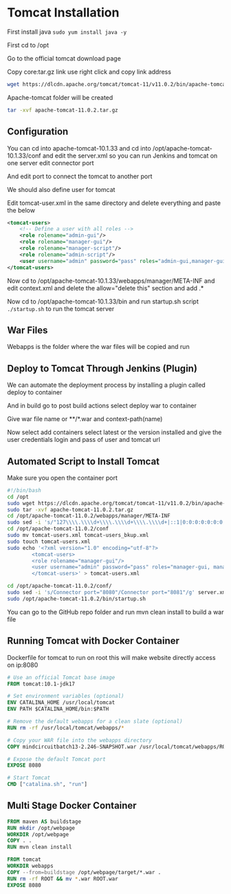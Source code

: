 # Tomcat Installation

First install java `sudo yum install java -y`

First cd to /opt

Go to the official tomcat download page

Copy core:tar.gz link use right click and copy link address

```bash
wget https://dlcdn.apache.org/tomcat/tomcat-11/v11.0.2/bin/apache-tomcat-11.0.2.tar.gz
```

Apache-tomcat folder will be created

```bash
tar -xvf apache-tomcat-11.0.2.tar.gz
```

## Configuration

You can cd into apache-tomcat-10.1.33 and cd into /opt/apache-tomcat-10.1.33/conf and edit the server.xml so you can run Jenkins and tomcat on one server edit connector port

And edit port to connect the tomcat to another port

We should also define user for tomcat

Edit tomcat-user.xml in the same directory and delete everything and paste the below

```xml
<tomcat-users>
    <!-- Define a user with all roles -->
    <role rolename="admin-gui"/>
    <role rolename="manager-gui"/>
    <role rolename="manager-script"/>
    <role rolename="admin-script"/>
    <user username="admin" password="pass" roles="admin-gui,manager-gui,manager-script,admin-script"/>
</tomcat-users>
```

Now cd to /opt/apache-tomcat-10.1.33/webapps/manager/META-INF and edit context.xml and delete the allow="delete this" section and add .*

Now cd to /opt/apache-tomcat-10.1.33/bin and run startup.sh script `./startup.sh` to run the tomcat server

## War Files

Webapps is the folder where the war files will be copied and run

## Deploy to Tomcat Through Jenkins (Plugin)

We can automate the deployment process by installing a plugin called deploy to container

And in build go to post build actions select deploy war to container

Give war file name or **/*.war and context-path(name)

Now select add containers select latest or the version installed and give the user credentials login and pass of user and tomcat url

## Automated Script to Install Tomcat

Make sure you open the container port

```bash
#!/bin/bash
cd /opt
sudo wget https://dlcdn.apache.org/tomcat/tomcat-11/v11.0.2/bin/apache-tomcat-11.0.2.tar.gz 
sudo tar -xvf apache-tomcat-11.0.2.tar.gz
cd /opt/apache-tomcat-11.0.2/webapps/manager/META-INF
sudo sed -i 's/"127\\\\.\\\\d+\\\\.\\\\d+\\\\.\\\\d+|::1|0:0:0:0:0:0:0:1"/".*"/g' context.xml
cd /opt/apache-tomcat-11.0.2/conf
sudo mv tomcat-users.xml tomcat-users_bkup.xml
sudo touch tomcat-users.xml
sudo echo '<?xml version="1.0" encoding="utf-8"?>
        <tomcat-users>
        <role rolename="manager-gui"/>
        <user username="admin" password="pass" roles="manager-gui, manager-script, manager-status"/>
        </tomcat-users>' > tomcat-users.xml

cd /opt/apache-tomcat-11.0.2/conf/
sudo sed -i 's/Connector port="8080"/Connector port="8081"/g' server.xml
sudo /opt/apache-tomcat-11.0.2/bin/startup.sh
```

You can go to the GitHub repo folder and run mvn clean install to build a war file

## Running Tomcat with Docker Container

Dockerfile for tomcat to run on root this will make website directly access on ip:8080

```dockerfile
# Use an official Tomcat base image
FROM tomcat:10.1-jdk17

# Set environment variables (optional)
ENV CATALINA_HOME /usr/local/tomcat
ENV PATH $CATALINA_HOME/bin:$PATH

# Remove the default webapps for a clean slate (optional)
RUN rm -rf /usr/local/tomcat/webapps/*

# Copy your WAR file into the webapps directory
COPY mindcircuitbatch13-2.246-SNAPSHOT.war /usr/local/tomcat/webapps/ROOT.war

# Expose the default Tomcat port
EXPOSE 8080

# Start Tomcat
CMD ["catalina.sh", "run"]
```

## Multi Stage Docker Container

```dockerfile
FROM maven AS buildstage
RUN mkdir /opt/webpage
WORKDIR /opt/webpage
COPY . .
RUN mvn clean install 

FROM tomcat
WORKDIR webapps
COPY --from=buildstage /opt/webpage/target/*.war .
RUN rm -rf ROOT && mv *.war ROOT.war
EXPOSE 8080
```